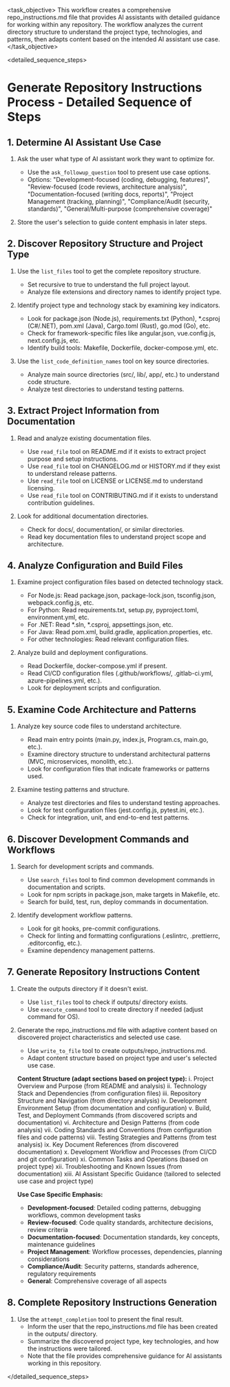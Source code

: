 <task name="Generate Repository Instructions for AI Assistants">

<task_objective>
This workflow creates a comprehensive repo_instructions.md file that provides AI assistants with detailed guidance for working within any repository. The workflow analyzes the current directory structure to understand the project type, technologies, and patterns, then adapts content based on the intended AI assistant use case.
</task_objective>

<detailed_sequence_steps>
# Generate Repository Instructions Process - Detailed Sequence of Steps

## 1. Determine AI Assistant Use Case

1. Ask the user what type of AI assistant work they want to optimize for.
    - Use the `ask_followup_question` tool to present use case options.
    - Options: "Development-focused (coding, debugging, features)", "Review-focused (code reviews, architecture analysis)", "Documentation-focused (writing docs, reports)", "Project Management (tracking, planning)", "Compliance/Audit (security, standards)", "General/Multi-purpose (comprehensive coverage)"

2. Store the user's selection to guide content emphasis in later steps.

## 2. Discover Repository Structure and Project Type

1. Use the `list_files` tool to get the complete repository structure.
    - Set recursive to true to understand the full project layout.
    - Analyze file extensions and directory names to identify project type.

2. Identify project type and technology stack by examining key indicators.
    - Look for package.json (Node.js), requirements.txt (Python), *.csproj (C#/.NET), pom.xml (Java), Cargo.toml (Rust), go.mod (Go), etc.
    - Check for framework-specific files like angular.json, vue.config.js, next.config.js, etc.
    - Identify build tools: Makefile, Dockerfile, docker-compose.yml, etc.

3. Use the `list_code_definition_names` tool on key source directories.
    - Analyze main source directories (src/, lib/, app/, etc.) to understand code structure.
    - Analyze test directories to understand testing patterns.

## 3. Extract Project Information from Documentation

1. Read and analyze existing documentation files.
    - Use `read_file` tool on README.md if it exists to extract project purpose and setup instructions.
    - Use `read_file` tool on CHANGELOG.md or HISTORY.md if they exist to understand release patterns.
    - Use `read_file` tool on LICENSE or LICENSE.md to understand licensing.
    - Use `read_file` tool on CONTRIBUTING.md if it exists to understand contribution guidelines.

2. Look for additional documentation directories.
    - Check for docs/, documentation/, or similar directories.
    - Read key documentation files to understand project scope and architecture.

## 4. Analyze Configuration and Build Files

1. Examine project configuration files based on detected technology stack.
    - For Node.js: Read package.json, package-lock.json, tsconfig.json, webpack.config.js, etc.
    - For Python: Read requirements.txt, setup.py, pyproject.toml, environment.yml, etc.
    - For .NET: Read *.sln, *.csproj, appsettings.json, etc.
    - For Java: Read pom.xml, build.gradle, application.properties, etc.
    - For other technologies: Read relevant configuration files.

2. Analyze build and deployment configurations.
    - Read Dockerfile, docker-compose.yml if present.
    - Read CI/CD configuration files (.github/workflows/, .gitlab-ci.yml, azure-pipelines.yml, etc.).
    - Look for deployment scripts and configuration.

## 5. Examine Code Architecture and Patterns

1. Analyze key source code files to understand architecture.
    - Read main entry points (main.py, index.js, Program.cs, main.go, etc.).
    - Examine directory structure to understand architectural patterns (MVC, microservices, monolith, etc.).
    - Look for configuration files that indicate frameworks or patterns used.

2. Examine testing patterns and structure.
    - Analyze test directories and files to understand testing approaches.
    - Look for test configuration files (jest.config.js, pytest.ini, etc.).
    - Check for integration, unit, and end-to-end test patterns.

## 6. Discover Development Commands and Workflows

1. Search for development scripts and commands.
    - Use `search_files` tool to find common development commands in documentation and scripts.
    - Look for npm scripts in package.json, make targets in Makefile, etc.
    - Search for build, test, run, deploy commands in documentation.

2. Identify development workflow patterns.
    - Look for git hooks, pre-commit configurations.
    - Check for linting and formatting configurations (.eslintrc, .prettierrc, .editorconfig, etc.).
    - Examine dependency management patterns.

## 7. Generate Repository Instructions Content

1. Create the outputs directory if it doesn't exist.
    - Use `list_files` tool to check if outputs/ directory exists.
    - Use `execute_command` tool to create directory if needed (adjust command for OS).

2. Generate the repo_instructions.md file with adaptive content based on discovered project characteristics and selected use case.
    - Use `write_to_file` tool to create outputs/repo_instructions.md.
    - Adapt content structure based on project type and user's selected use case.

    **Content Structure (adapt sections based on project type):**
    i. Project Overview and Purpose (from README and analysis)
    ii. Technology Stack and Dependencies (from configuration files)
    iii. Repository Structure and Navigation (from directory analysis)
    iv. Development Environment Setup (from documentation and configuration)
    v. Build, Test, and Deployment Commands (from discovered scripts and documentation)
    vi. Architecture and Design Patterns (from code analysis)
    vii. Coding Standards and Conventions (from configuration files and code patterns)
    viii. Testing Strategies and Patterns (from test analysis)
    ix. Key Document References (from discovered documentation)
    x. Development Workflow and Processes (from CI/CD and git configuration)
    xi. Common Tasks and Operations (based on project type)
    xii. Troubleshooting and Known Issues (from documentation)
    xiii. AI Assistant Specific Guidance (tailored to selected use case and project type)

    **Use Case Specific Emphasis:**
    - **Development-focused**: Detailed coding patterns, debugging workflows, common development tasks
    - **Review-focused**: Code quality standards, architecture decisions, review criteria
    - **Documentation-focused**: Documentation standards, key concepts, maintenance guidelines
    - **Project Management**: Workflow processes, dependencies, planning considerations
    - **Compliance/Audit**: Security patterns, standards adherence, regulatory requirements
    - **General**: Comprehensive coverage of all aspects

## 8. Complete Repository Instructions Generation

1. Use the `attempt_completion` tool to present the final result.
    - Inform the user that the repo_instructions.md file has been created in the outputs/ directory.
    - Summarize the discovered project type, key technologies, and how the instructions were tailored.
    - Note that the file provides comprehensive guidance for AI assistants working in this repository.

</detailed_sequence_steps>

</task>
